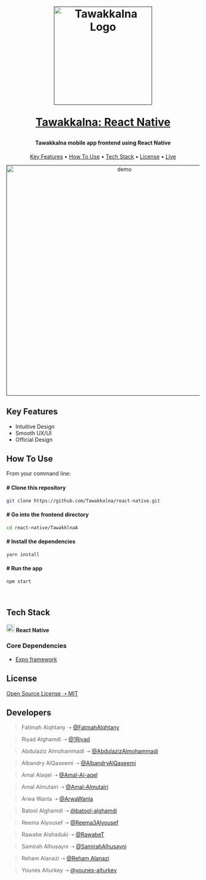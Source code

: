 <h1 align="center">
<a href=""><img src="https://raw.githubusercontent.com/Tawakkalna/react-native/main/TawakklnaA/assets/logo.png" alt="Tawakkalna Logo" width="256"/></a>
</br>

<a href="#">Tawakkalna: React Native</a>

</h1>
<h4 align="center">Tawakkalna mobile app frontend using React Native</h4>

<p align="center">
  <a href="#key-features">Key Features</a> •
  <a href="#how-to-use">How To Use</a> •
  <a href="#tech-stack">Tech Stack</a> •
  <a href="#license">License</a> •
  <a href="">Live</a>
</p>

<p align="center">
  <a href=""><img src="https://github.com/Tawakkalna/react-native/blob/main/TawakklnaA/assets/demo.gif" height="600" alt="demo"/></a>
</p>

<div id="key-features">

## Key Features

- Intuitive Design
- Smooth UX/UI
- Official Design

</div>

<div id="how-to-use">

## How To Use

From your command line:

#### # Clone this repository

```bash
git clone https://github.com/Tawakkalna/react-native.git
```

#### # Go into the frontend directory

```bash
cd react-native/TawakklnaA
```

#### # Install the dependencies

```bash
yarn install
```

#### # Run the app

```bash
npm start
```

</div>

<br/>

<div id="tech-stack">

## Tech Stack

<a href="https://reactnative.dev/docs/getting-started" title="React Native"><img src="https://img.icons8.com/color/96/000000/react-native.png" alt="React Native" width="21px" height="21px"></a> <strong>React Native</strong>


### Core Dependencies

- [Expo framework](https://docs.expo.dev/index.html)

</div>

<div id="license">

## License

[Open Source License ➝ MIT](https://github.com/Tawakkalna/react-native/blob/main/LICENSE.md)

</div>

## Developers


> Fatimah Alqhtany ➝ [@FatmahAlqhtany](https://github.com/FatmahAlqhtany)

> Riyad Alghamdi ➝ [@1Riyad](https://github.com/1Riyad)

> Abdulaziz Almohammadi ➝ [@AbdulazizAlmohammadi](https://github.com/AbdulazizAlmohammadi)

> Albandry AlQaseemi ➝ [@AlbandryAlQaseemi](https://github.com/AlbandryAlQaseemi)

> Amal Alaqel ➝ [@Amal-Al-aqel](https://github.com/Amal-Al-aqel)

> Amal Almutairi ➝ [@Amal-Almutairi](https://github.com/Amal-Almutairi)

> Arwa Wanla ➝ [@ArwaWanla](https://github.com/ArwaWanla)

> Batool Alghamdi ➝ [@batool-alghamdi](https://github.com/batool-alghamdi)

> Reema Alyousef ➝ [@Reema3Alyousef](https://github.com/Reema3Alyousef)

> Rawabe Alshaduki ➝ [@RawabeT](https://github.com/RawabeT)

> Samirah Alhusayni ➝ [@SamirahAlhusayni](https://github.com/SamirahAlhusayni)

> Reham Alanazi ➝ [@Reham Alanazi]()

> Younes Alturkey ➝ [@younes-alturkey](https://github.com/younes-alturkey)

</div>
